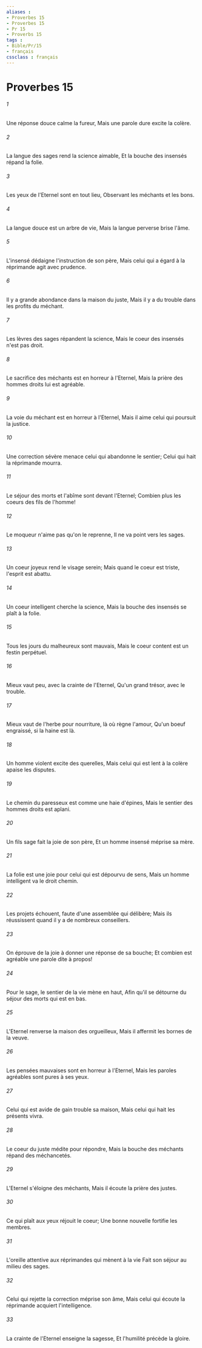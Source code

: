 ```yaml
---
aliases : 
- Proverbes 15
- Proverbes 15
- Pr 15
- Proverbs 15
tags : 
- Bible/Pr/15
- français
cssclass : français
---
```


# Proverbes 15

###### 1
Une réponse douce calme la fureur, Mais une parole dure excite la colère.
###### 2
La langue des sages rend la science aimable, Et la bouche des insensés répand la folie.
###### 3
Les yeux de l'Eternel sont en tout lieu, Observant les méchants et les bons.
###### 4
La langue douce est un arbre de vie, Mais la langue perverse brise l'âme.
###### 5
L'insensé dédaigne l'instruction de son père, Mais celui qui a égard à la réprimande agit avec prudence.
###### 6
Il y a grande abondance dans la maison du juste, Mais il y a du trouble dans les profits du méchant.
###### 7
Les lèvres des sages répandent la science, Mais le coeur des insensés n'est pas droit.
###### 8
Le sacrifice des méchants est en horreur à l'Eternel, Mais la prière des hommes droits lui est agréable.
###### 9
La voie du méchant est en horreur à l'Eternel, Mais il aime celui qui poursuit la justice.
###### 10
Une correction sévère menace celui qui abandonne le sentier; Celui qui hait la réprimande mourra.
###### 11
Le séjour des morts et l'abîme sont devant l'Eternel; Combien plus les coeurs des fils de l'homme!
###### 12
Le moqueur n'aime pas qu'on le reprenne, Il ne va point vers les sages.
###### 13
Un coeur joyeux rend le visage serein; Mais quand le coeur est triste, l'esprit est abattu.
###### 14
Un coeur intelligent cherche la science, Mais la bouche des insensés se plaît à la folie.
###### 15
Tous les jours du malheureux sont mauvais, Mais le coeur content est un festin perpétuel.
###### 16
Mieux vaut peu, avec la crainte de l'Eternel, Qu'un grand trésor, avec le trouble.
###### 17
Mieux vaut de l'herbe pour nourriture, là où règne l'amour, Qu'un boeuf engraissé, si la haine est là.
###### 18
Un homme violent excite des querelles, Mais celui qui est lent à la colère apaise les disputes.
###### 19
Le chemin du paresseux est comme une haie d'épines, Mais le sentier des hommes droits est aplani.
###### 20
Un fils sage fait la joie de son père, Et un homme insensé méprise sa mère.
###### 21
La folie est une joie pour celui qui est dépourvu de sens, Mais un homme intelligent va le droit chemin.
###### 22
Les projets échouent, faute d'une assemblée qui délibère; Mais ils réussissent quand il y a de nombreux conseillers.
###### 23
On éprouve de la joie à donner une réponse de sa bouche; Et combien est agréable une parole dite à propos!
###### 24
Pour le sage, le sentier de la vie mène en haut, Afin qu'il se détourne du séjour des morts qui est en bas.
###### 25
L'Eternel renverse la maison des orgueilleux, Mais il affermit les bornes de la veuve.
###### 26
Les pensées mauvaises sont en horreur à l'Eternel, Mais les paroles agréables sont pures à ses yeux.
###### 27
Celui qui est avide de gain trouble sa maison, Mais celui qui hait les présents vivra.
###### 28
Le coeur du juste médite pour répondre, Mais la bouche des méchants répand des méchancetés.
###### 29
L'Eternel s'éloigne des méchants, Mais il écoute la prière des justes.
###### 30
Ce qui plaît aux yeux réjouit le coeur; Une bonne nouvelle fortifie les membres.
###### 31
L'oreille attentive aux réprimandes qui mènent à la vie Fait son séjour au milieu des sages.
###### 32
Celui qui rejette la correction méprise son âme, Mais celui qui écoute la réprimande acquiert l'intelligence.
###### 33
La crainte de l'Eternel enseigne la sagesse, Et l'humilité précède la gloire.
